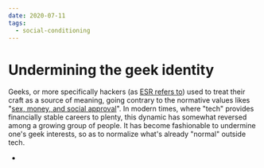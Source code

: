 ```yaml
---
date: 2020-07-11
tags:
  - social-conditioning
---
```


# Undermining the geek identity

Geeks, or more specifically hackers (as [ESR refers to](http://www.catb.org/esr/faqs/hacker-howto.html)) used to treat their craft as a source of meaning, going contrary to the normative values likes "[sex, money, and social approval](http://www.catb.org/esr/faqs/hacker-howto.html)". In modern times, where "tech" provides financially stable careers to plenty, this dynamic has somewhat reversed among a growing group of people. It has become fashionable to undermine one's geek interests, so as to normalize what's already "normal" outside tech.

* <b0f8727d>

